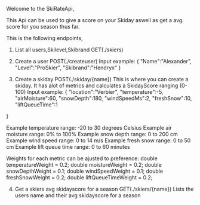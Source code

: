 Welcome to the SkiRateApi,

This Api can be used to give a score on your Skiday aswell as get a avg. score for you season thus far.

This is the following endpoints,

1. List all users,Skilevel,Skibrand GET(./skiers)

2. Create a user POST(./createuser)
   Input example:
   {
	"Name":"Alexander",
	"Level":"ProSkier",
	"Skibrand":"Hendryx"
}

3. Create a skiday POST(./skiday/{name})
   This is where you can create a skiday. It has alot of metrics and calculates a SkidayScore ranging (0-100)
   Input example:
   {
	"location":"Verbier",
	"temperature":-5,
	"airMoisture":60,
	"snowDepth":180,
	"windSpeedMs":2,
	"freshSnow":10,
	"liftQueueTime":1
	
}

Example temperature range: -20 to 30 degrees Celsius
Example air moisture range: 0% to 100%
Example snow depth range: 0 to 200 cm
Example wind speed range: 0 to 14 m/s
Example fresh snow range: 0 to 50 cm
Example lift queue time range: 0 to 60 minutes

Weights for each metric can be ajusted to preference:
double temperatureWeight = 0.2;
double moistureWeight = 0.2;
double snowDepthWeight = 0.1;
double windSpeedWeight = 0.1;
double freshSnowWeight = 0.2;
double liftQueueTimeWeight = 0.2;

4. Get a skiers avg skidayscore for a season GET(./skiers/{name})
   Lists the users name and their avg skidayscore for a season

